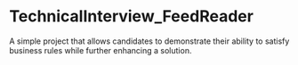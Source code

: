 # TechnicalInterview_FeedReader
A simple project that allows candidates to demonstrate their ability to satisfy business rules while further enhancing a solution.
